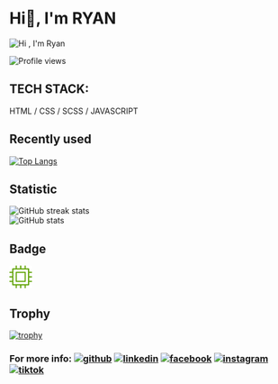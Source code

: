 # Hi👋, I'm RYAN
![Hi , I'm Ryan](https://user-images.githubusercontent.com/107635386/205425745-ce81f427-fb32-4a33-bcae-2be1f4113dee.png)

![Profile views](https://gpvc.arturio.dev/nayr0531)  

## TECH STACK: 
HTML / CSS / SCSS / JAVASCRIPT

## Recently used
[![Top Langs](https://github-readme-stats.vercel.app/api/top-langs/?username=nayr0531)](https://github.com/anuraghazra/github-readme-stats)

## Statistic
![GitHub streak stats](https://streak-stats.demolab.com/?user=nayr0531)  
![GitHub stats](https://github-readme-stats.vercel.app/api?username=nayr0531&show_icons=true&count_private=true) 

## Badge
<a href='https://docs.github.com/en/developers'><img src='https://raw.githubusercontent.com/acervenky/animated-github-badges/master/assets/devbadge.gif' width='40' height='40'></a>
## Trophy
[![trophy](https://github-profile-trophy.vercel.app/?username=nayr0531)](https://github.com/ryo-ma/github-profile-trophy)

### For more info: [<img src='https://cdn.jsdelivr.net/npm/simple-icons@3.0.1/icons/github.svg' alt='github' height='20'>](https://github.com/nayr0531)  [<img src='https://cdn.jsdelivr.net/npm/simple-icons@3.0.1/icons/linkedin.svg' alt='linkedin' height='20'>](https://www.linkedin.com/in/https://www.linkedin.com/in/ryan-cordial-122236226//)  [<img src='https://cdn.jsdelivr.net/npm/simple-icons@3.0.1/icons/facebook.svg' alt='facebook' height='20'>](https://www.facebook.com/https://www.facebook.com/laidroc121)  [<img src='https://cdn.jsdelivr.net/npm/simple-icons@3.0.1/icons/instagram.svg' alt='instagram' height='20'>](https://www.instagram.com/https://www.instagram.com/ryannn0531//)  [<img src='https://cdn.jsdelivr.net/npm/simple-icons@3.0.1/icons/tiktok.svg' alt='tiktok' height='20'>](https://www.tiktok.com/@ryancordial31)  
